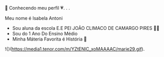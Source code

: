 🩷 Conhecendo meu perfil 💗. . .

Meu nome é Isabela Antoni 
* Sou aluna da escola E.E PEI JOÃO CLIMACO DE CAMARGO PIRES 👩‍🎓
* Sou do 1 Ano Do Ensino Médio
* Minha Máteria Favorita é História 📖

!{}(https://media1.tenor.com/m/YZtENlC_xoMAAAAC/marie29.gif).

